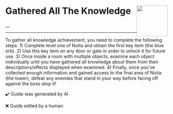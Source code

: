 # Gathered All The Knowledge <img style="float: right;" src="https://cdn.cloudflare.steamstatic.com/steamcommunity/public/images/apps/881100/c888cdb9375f8dc2a7ef516ddfb7f2822917aecb.jpg" width="96" height="96">

__

---

To gather all knowledge achievement, you need to complete the following steps. 1) Complete level one of Noita and obtain the first key item (the blue orb).  2) Use this key item on any door or gate in order to unlock it for future use.   3) Once inside a room with multiple objects, examine each object individually until you have gathered all knowledge about them from their descriptions/effects displayed when examined. 4) Finally, once you've collected enough information and gained access to the final area of Noita (the tower), defeat any enemies that stand in your way before facing off against the boss atop it!


:heavy_check_mark: Guide was generated by AI

:x: Guide edited by a human